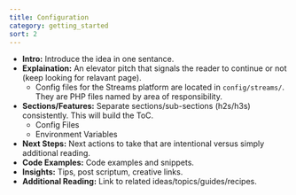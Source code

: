 ```yaml
---
title: Configuration
category: getting_started
sort: 2
---
```


- **Intro:** Introduce the idea in one sentance.
- **Explaination:** An elevator pitch that signals the reader to continue or not (keep looking for relavant page).
    - Config files for the Streams platform are located in `config/streams/`. They are PHP files named by area of responsibility.
- **Sections/Features:** Separate sections/sub-sections (h2s/h3s) consistently. This will build the ToC.
    - Config Files
    - Environment Variables
- **Next Steps:** Next actions to take that are intentional versus simply additional reading.
- **Code Examples:** Code examples and snippets.
- **Insights:** Tips, post scriptum, creative links.
- **Additional Reading:** Link to related ideas/topics/guides/recipes.
